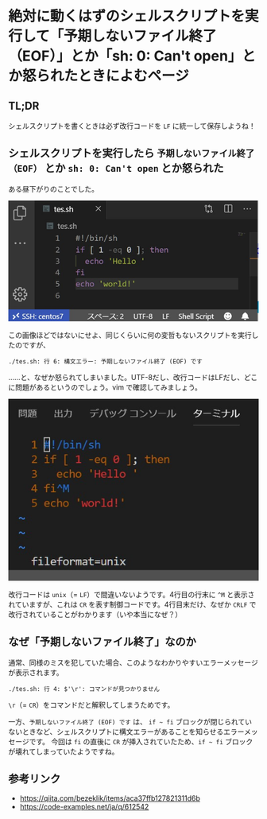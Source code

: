 # 絶対に動くはずのシェルスクリプトを実行して「予期しないファイル終了（EOF）」とか「sh: 0: Can't open」とか怒られたときによむページ

## TL;DR

シェルスクリプトを書くときは必ず改行コードを `LF` に統一して保存しようね！

## シェルスクリプトを実行したら `予期しないファイル終了（EOF）` とか `sh: 0: Can't open` とか怒られた

ある昼下がりのことでした。

![LF.jpg](img/4f8a2c60-cfbf-98e4-b63f-ccfbad887d55.jpeg)

この画像ほどではないにせよ、同じくらいに何の変哲もないスクリプトを実行したのですが、

```console
./tes.sh: 行 6: 構文エラー: 予期しないファイル終了 (EOF) です
```

……と、なぜか怒られてしまいました。UTF-8だし、改行コードはLFだし、どこに問題があるというのでしょう。vim で確認してみましょう。

![fiCRLF.jpg](img/67e2579f-e9c0-dc18-cbfb-bccdc7806b4d.jpeg)

改行コードは `unix`（= `LF`）で間違いないようです。4行目の行末に `^M` と表示されていますが、これは `CR` を表す制御コードです。4行目末だけ、なぜか `CRLF` で改行されていることがわかります（いや本当になぜ？）

## なぜ「予期しないファイル終了」なのか

通常、同様のミスを犯していた場合、このようなわかりやすいエラーメッセージが表示されます。

```console
./tes.sh: 行 4: $'\r': コマンドが見つかりません
```

`\r`（= `CR`）をコマンドだと解釈してしまうためです。


一方、`予期しないファイル終了 (EOF) です` は、 `if ~ fi` ブロックが閉じられていないときなど、シェルスクリプトに構文エラーがあることを知らせるエラーメッセージです。 今回は `fi` の直後に `CR` が挿入されていたため、`if ~ fi` ブロックが壊れてしまっていたようですね。

## 参考リンク

* <https://qiita.com/bezeklik/items/aca37ffb127821311d6b>
* <https://code-examples.net/ja/q/612542>
